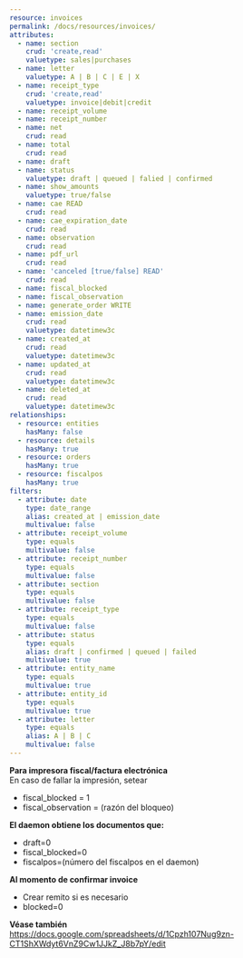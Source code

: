 ```yaml
---
resource: invoices
permalink: /docs/resources/invoices/
attributes:
  - name: section
    crud: 'create,read'
    valuetype: sales|purchases
  - name: letter
    valuetype: A | B | C | E | X
  - name: receipt_type
    crud: 'create,read'
    valuetype: invoice|debit|credit
  - name: receipt_volume
  - name: receipt_number
  - name: net
    crud: read
  - name: total
    crud: read
  - name: draft
  - name: status
    valuetype: draft | queued | falied | confirmed
  - name: show_amounts
    valuetype: true/false
  - name: cae READ
    crud: read
  - name: cae_expiration_date
    crud: read
  - name: observation
    crud: read
  - name: pdf_url
    crud: read
  - name: 'canceled [true/false] READ'
    crud: read
  - name: fiscal_blocked
  - name: fiscal_observation
  - name: generate_order WRITE
  - name: emission_date
    crud: read
    valuetype: datetimew3c
  - name: created_at
    crud: read
    valuetype: datetimew3c
  - name: updated_at
    crud: read
    valuetype: datetimew3c
  - name: deleted_at
    crud: read
    valuetype: datetimew3c
relationships:
  - resource: entities
    hasMany: false
  - resource: details
    hasMany: true
  - resource: orders
    hasMany: true
  - resource: fiscalpos
    hasMany: true
filters:
  - attribute: date
    type: date_range
    alias: created_at | emission_date
    multivalue: false
  - attribute: receipt_volume
    type: equals
    multivalue: false
  - attribute: receipt_number
    type: equals
    multivalue: false
  - attribute: section
    type: equals
    multivalue: false
  - attribute: receipt_type
    type: equals
    multivalue: false
  - attribute: status
    type: equals
    alias: draft | confirmed | queued | failed
    multivalue: true
  - attribute: entity_name
    type: equals
    multivalue: true
  - attribute: entity_id
    type: equals
    multivalue: true
  - attribute: letter
    type: equals
    alias: A | B | C
    multivalue: false
---
```


**Para impresora fiscal/factura electrónica**<br>
En caso de fallar la impresión, setear

- fiscal_blocked = 1
- fiscal_observation = (razón del bloqueo)

**El daemon obtiene los documentos que:**

- draft=0
- fiscal_blocked=0
- fiscalpos=(número del fiscalpos en el daemon)

**Al momento de confirmar invoice**

- Crear remito si es necesario
- blocked=0

**Véase también**<br>
<https://docs.google.com/spreadsheets/d/1Cpzh107Nug9zn-CT1ShXWdyt6VnZ9Cw1JJkZ_J8b7pY/edit>

